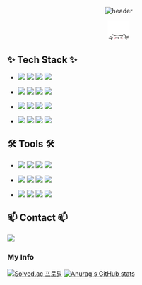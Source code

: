 <div align="center">

![header](https://capsule-render.vercel.app/api?type=waving&color=auto&height=300&section=header&text=✌️🤪✌️&desc=This%20is%20Gyumin's%20Github.%20&fontSize=90&descSize=30&fontColor=ffffff&fontAlignY=40)

<img src="cat.webp" width="50"/>

</div>

## ✨ Tech Stack ✨
- <img src="https://img.shields.io/badge/html5-E34F26.svg?style=for-the-badge&logo=html5&logoColor=white" /> <img src="https://img.shields.io/badge/css3-1572B6.svg?style=for-the-badge&logo=css3&logoColor=white" /> <img src="https://img.shields.io/badge/javascript-F7DF1E.svg?style=for-the-badge&logo=javascript&logoColor=20232a" /> <img src="https://img.shields.io/badge/React-61DAFB.svg?style=for-the-badge&logo=React&logoColor=white" />

- <img src="https://img.shields.io/badge/java-007396?style=for-the-badge&logo=java&logoColor=white"> <img src="https://img.shields.io/badge/c-00599C?style=for-the-badge&logo=c&logoColor=white">
  <img src="https://img.shields.io/badge/oracle-F80000?style=for-the-badge&logo=oracle&logoColor=white"> <img src="https://img.shields.io/badge/SQLite-003B57?style=for-the-badge&logo=SQLite&logoColor=white"> 

- <img src="https://img.shields.io/badge/python-3670A0?style=for-the-badge&logo=python&logoColor=ffdd54" /> <img src="https://img.shields.io/badge/numpy-4d77cf.svg?style=for-the-badge&logo=numpy&logoColor=white" />
  <img src="https://img.shields.io/badge/Matplotlib-11557c.svg?style=for-the-badge&logo=Matplotlib&logoColor=white" /> <img src="https://img.shields.io/badge/pandas-150458.svg?style=for-the-badge&logo=pandas&logoColor=white" />
- <img src="https://img.shields.io/badge/scikitlearn-F7931E.svg?style=for-the-badge&logo=scikitlearn&logoColor=white" /> <img src="https://img.shields.io/badge/flask-000000.svg?style=for-the-badge&logo=flask&logoColor=white" />
  <img src="https://img.shields.io/badge/scipy-8CAAE6.svg?style=for-the-badge&logo=scipy&logoColor=white" /> <img src="https://img.shields.io/badge/Firebase-DD2C00.svg?style=for-the-badge&logo=Firebase&logoColor=white" />

## 🛠 Tools 🛠
- <img src="https://img.shields.io/badge/git-F05033.svg?style=for-the-badge&logo=git&logoColor=white" /> <img src="https://img.shields.io/badge/github-181717.svg?style=for-the-badge&logo=github&logoColor=white" />
  <img src="https://img.shields.io/badge/Postman-FF6C37.svg?style=for-the-badge&logo=Postman&logoColor=white" /> <img src="https://img.shields.io/badge/Vercel-000000.svg?style=for-the-badge&logo=Vercel&logoColor=white" />

- <img src="https://img.shields.io/badge/jupyter-F37626.svg?style=for-the-badge&logo=jupyter&logoColor=white" /> <img src="https://img.shields.io/badge/Colab-F9AB00.svg?style=for-the-badge&logo=googlecolab&logoColor=white" />
  <img src="https://img.shields.io/badge/eclipseide-2C2255.svg?style=for-the-badge&logo=eclipseide&logoColor=white" /> <img src="https://img.shields.io/badge/Kaggle-20BEFF.svg?style=for-the-badge&logo=kaggle&logoColor=white" />
- <img src="https://img.shields.io/badge/VSCode-007ACC.svg?style=for-the-badge&logo=VSCode&logoColor=white" /> <img src="https://img.shields.io/badge/PyCharm-000000.svg?style=for-the-badge&logo=Pycharm&logoColor=white" />
  <img src="https://img.shields.io/badge/IntelliJ IDEA-000000.svg?style=for-the-badge&logo=IntelliJ IDEA&logoColor=white" /> <img src="https://img.shields.io/badge/Docker-2496ED.svg?style=for-the-badge&logo=Docker&logoColor=white" />
  
## 📫 Contact 📫
<img src="https://img.shields.io/badge/jjangg_gu-E4405F.svg?style=for-the-badge&logo=Instagram&logoColor=white" /> 

### My Info
[![Solved.ac 프로필](http://mazassumnida.wtf/api/v2/generate_badge?boj=rbals1915)](https://solved.ac/profile/rbals1915)
[![Anurag's GitHub stats](https://github-readme-stats.vercel.app/api?username=secgyu&show_icons=true&theme=tokyonight)](https://github.com/anuraghazra/github-readme-stats)
